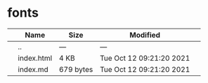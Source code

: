 fonts
=====

<table><thead><tr class="header"><th></th><th>Name</th><th>Size</th><th>Modified</th><th></th></tr></thead><tbody><tr class="odd"><td></td><td><span class="goup">..</span></td><td>—</td><td>—</td><td></td></tr><tr class="even"><td></td><td><span class="name">index.html</span></td><td>4 KB</td><td>Tue Oct 12 09:21:20 2021</td><td></td></tr><tr class="odd"><td></td><td><span class="name">index.md</span></td><td>679 bytes</td><td>Tue Oct 12 09:21:20 2021</td><td></td></tr></tbody></table>
